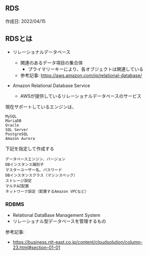## RDS
作成日: 2022/04/15


## RDSとは
- リレーショナルデータベース
  - 関連のあるデータ項目の集合体
    - プライマリーキーにより、各オブジェクトは関連している
  - 参考記事: https://aws.amazon.com/jp/relational-database/

- Amazon Relational Database Service 
  - AWSが提供しているリレーショナルデータベースのサービス

現在サポートしているエンジンは、

```
MySQL
MariaDB
Oracle
SQL Server
PostgreSQL
Amazon Aurora
```

下記を指定して作成する

```
データベースエンジン、バージョン
DBインスタンス識別子
マスターユーザー名、パスワード
DBインスタンスクラス（マシンスペック）
ストレージ設定
マルチAZ配置
ネットワーク設定（配置するAmazon VPCなど）
```

### RDBMS
- Relational DataBase Management System
- リレーショナル型データベースを管理するもの


参考記事: 
- https://business.ntt-east.co.jp/content/cloudsolution/column-23.html#section-01-01
